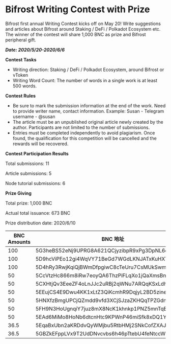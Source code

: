 # Bifrost Writing Contest with Prize
Bifrost first annual Writing Contest kicks off on May 20! Write suggestions and articles about Bifrost around Staking / DeFi / Polkadot Ecosystem etc. The winner of the contest will share 1,000 BNC as prize and Bifrost peripheral gift.

***Date: 2020/5/20-2020/6/6***

**Contest Tasks**
- Writing direction: Staking / DeFi / Polkadot Ecosystem, around Bifrost or vToken
- Writing Word Count: The number of words in a single work is at least 500 words.


**Contest Rules**
- Be sure to mark the submission information at the end of the work. Need to provide writer name, contact information. Example: Susan - Telegram username - @susan
- The article must be an unpublished original article newly created by the author. Participants are not limited to the number of submissions.
- Entries must be completed independently to avoid plagiarism. Once found, the qualification for this competition will be cancelled and the rewards will be recovered.

**Contest Participation Results**

Total submissions: 11

Article submissions: 5

Node tutorial submissions: 6

**Prize Giving**

Total prize: 1,000 BNC

Actual total issuance: 673 BNC

Prize distribution date: 2020/6/10

| BNC Amounts | BNC 地址                                           |
| ----------- | ------------------------------------------------ |
| 100         | 5G3heBS52eNj9UPRG8A621QCjyzibpR9xPg3DpNL6dGY43sr |
| 100         | 5D9hcViPEo12gi4WqVY71BeGd7WGdLKNJATxKuHXYs7hnqjy |
| 100         | 5D4hRy3RwjKqiQjBWmDfpgiwC8cTeUru7CsMUkSwmTusbPRp |
| 50          | 5CcVtzHc866m8iRw7eoyQA6ThzPiFLqXo1jQaXmsBnbYKAvK |
| 50          | 5CXHtjQv3EeeZF4oLnJJc2uRBj2qWNu7ARQqKSxLdhAqag6G |
| 50          | 5EEujCS4E9Dwu4KK1xLtZ3QiKcmhR9DqjyL2BD5zinemr3NF |
| 50          | 5HNXfzBmgUPCjQZmdd9vfd3XCjSJzaZKHQqTPZGdnu5XC7uw |
| 50          | 5FH9N3HoUgnqiY7juz8mX8NcK1khnkp1PNZ5mnTqENZeenC2 |
| 50          | 5EAd6MiMo8HoNb6dtcnHtc9KPWnP46miSfk8xDQ1YrgWQ92t |
| 36.5        | 5EqaBxUbn2aKRDdvQyWMjbu5RtbHMj2SNkCofZXAJ1AoEbXJ |
| 36.5        | 5GBZkEFppLVx9T2UdDNvcvbs6h46pTtebU4feNtccWyNGsvt |